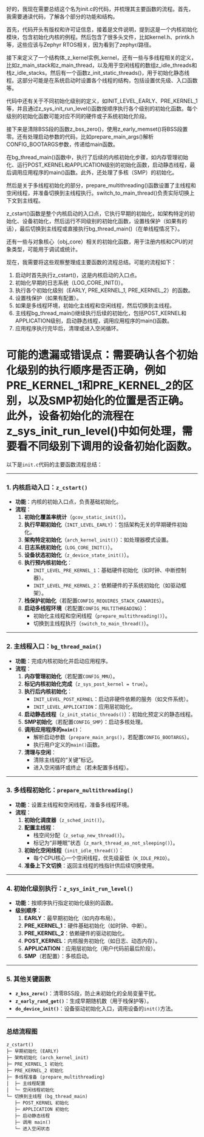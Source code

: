 好的，我现在需要总结这个名为init.c的代码，并梳理其主要函数的流程。首先，我需要通读代码，了解各个部分的功能和结构。

首先，代码开头有版权和许可证信息，接着是文件说明，提到这是一个内核初始化模块，包含初始化内核的例程。然后包含了很多头文件，比如kernel.h、printk.h等，这些应该与Zephyr RTOS相关，因为看到了zephyr/路径。

接下来定义了一个结构体_z_kernel实例_kernel，还有一些与多线程相关的定义，比如z_main_stack和z_main_thread，以及用于空闲线程的数组z_idle_threads和栈z_idle_stacks。然后有一个函数z_init_static_threads()，用于初始化静态线程。这部分可能是在系统启动时设置各个线程的结构，包括设置优先级、入口函数等。

代码中还有关于不同初始化级别的定义，如INIT_LEVEL_EARLY、PRE_KERNEL_1等，并且通过z_sys_init_run_level()函数按顺序执行各个级别的初始化函数。每个级别的初始化函数可能对应不同的硬件或子系统初始化阶段。

接下来是清除BSS段的函数z_bss_zero()，使用z_early_memset()将BSS段置零。还有处理启动参数的代码，比如prepare_main_args()解析CONFIG_BOOTARGS参数，传递给main函数。

在bg_thread_main()函数中，执行了后续的内核初始化步骤，如内存管理初始化、运行POST_KERNEL和APPLICATION级别的初始化函数，启动静态线程，最后调用应用程序的main()函数。此外，还处理了多核（SMP）的初始化。

然后是关于多线程初始化的部分，prepare_multithreading()函数设置了主线程和空闲线程，并准备切换到主线程执行。switch_to_main_thread()负责实际切换上下文到主线程。

z_cstart()函数是整个内核启动的入口点，它执行早期的初始化，如架构特定的初始化、设备初始化，然后运行不同级别的初始化函数，设置栈保护（如果有的话），最后切换到主线程或直接执行bg_thread_main()（在单线程情况下）。

还有一些与对象核心（obj_core）相关的初始化函数，用于注册内核和CPU的对象类型，可能用于调试或统计。

现在，我需要将这些观察整理成主要函数的流程总结。可能的流程如下：

1. 启动时首先执行z_cstart()，这是内核启动的入口点。
2. 初始化早期的日志系统（LOG_CORE_INIT()）。
3. 执行各个初始化级别（EARLY, PRE_KERNEL_1, PRE_KERNEL_2）的函数。
4. 设置栈保护（如果有配置）。
5. 如果是多线程环境，初始化主线程和空闲线程，然后切换到主线程。
6. 主线程bg_thread_main()继续执行后续的初始化，包括POST_KERNEL和APPLICATION级别，启动静态线程，调用应用程序的main()函数。
7. 应用程序执行完毕后，清理或进入空闲循环。

可能的遗漏或错误点：需要确认各个初始化级别的执行顺序是否正确，例如PRE_KERNEL_1和PRE_KERNEL_2的区别，以及SMP初始化的位置是否正确。此外，设备初始化的流程在z_sys_init_run_level()中如何处理，需要看不同级别下调用的设备初始化函数。
================================================
以下是`init.c`代码的主要函数流程总结：

---

### **1. 内核启动入口：`z_cstart()`**
- **功能**：内核的初始入口点，负责基础初始化。
- **流程**：
  1. **初始化覆盖率统计**（`gcov_static_init()`）。
  2. **执行早期初始化**（`INIT_LEVEL_EARLY`）：包括架构无关的早期硬件初始化。
  3. **架构特定初始化**（`arch_kernel_init()`）：如处理器模式设置。
  4. **日志系统初始化**（`LOG_CORE_INIT()`）。
  5. **设备状态初始化**（`z_device_state_init()`）。
  6. **执行预内核初始化**：
     - `INIT_LEVEL_PRE_KERNEL_1`：基础硬件初始化（如时钟、中断控制器）。
     - `INIT_LEVEL_PRE_KERNEL_2`：依赖硬件的子系统初始化（如驱动框架）。
  7. **栈保护初始化**（若配置`CONFIG_REQUIRES_STACK_CANARIES`）。
  8. **启动多线程环境**（若配置`CONFIG_MULTITHREADING`）：
     - 初始化主线程和空闲线程（`prepare_multithreading()`）。
     - 切换到主线程执行（`switch_to_main_thread()`）。

---

### **2. 主线程入口：`bg_thread_main()`**
- **功能**：完成内核初始化并启动应用程序。
- **流程**：
  1. **内存管理初始化**（若配置`CONFIG_MMU`）。
  2. **标记内核初始化完成**（`z_sys_post_kernel = true`）。
  3. **执行后内核初始化**：
     - `INIT_LEVEL_POST_KERNEL`：启动非硬件依赖的服务（如文件系统）。
     - `INIT_LEVEL_APPLICATION`：应用层初始化。
  4. **启动静态线程**（`z_init_static_threads()`）：初始化预定义的静态线程。
  5. **SMP初始化**（若配置`CONFIG_SMP`）：启动多核处理。
  6. **调用应用程序的`main()`**：
     - 解析启动参数（`prepare_main_args()`，若配置`CONFIG_BOOTARGS`）。
     - 执行用户定义的`main()`函数。
  7. **清理与空闲**：
     - 清除主线程的“关键”标记。
     - 进入空闲循环或终止（若未配置多线程）。

---

### **3. 多线程初始化：`prepare_multithreading()`**
- **功能**：设置主线程和空闲线程，准备多线程环境。
- **流程**：
  1. **初始化调度器**（`z_sched_init()`）。
  2. **配置主线程**：
     - 栈空间分配（`z_setup_new_thread()`）。
     - 标记为“非睡眠”状态（`z_mark_thread_as_not_sleeping()`）。
  3. **初始化空闲线程**（`init_idle_thread()`）：
     - 每个CPU核心一个空闲线程，优先级最低（`K_IDLE_PRIO`）。
  4. **准备上下文切换**：返回主线程的栈指针供后续切换使用。

---

### **4. 初始化级别执行：`z_sys_init_run_level()`**
- **功能**：按顺序执行指定初始化级别的函数。
- **级别顺序**：
  1. **EARLY**：最早期初始化（如内存布局）。
  2. **PRE_KERNEL_1**：硬件基础初始化（如时钟、中断）。
  3. **PRE_KERNEL_2**：依赖硬件的驱动初始化。
  4. **POST_KERNEL**：内核服务初始化（如日志、动态内存）。
  5. **APPLICATION**：应用层初始化（用户代码前最后阶段）。
  6. **SMP**（若配置）：多核启动。

---

### **5. 其他关键函数**
- **`z_bss_zero()`**：清零BSS段，防止未初始化的全局变量干扰。
- **`z_early_rand_get()`**：生成早期随机数（用于栈保护等）。
- **`do_device_init()`**：设备驱动初始化入口，调用设备的`init()`方法。

---

### **总结流程图**
```
z_cstart()
├─ 早期初始化 (EARLY)
├─ 架构初始化 (arch_kernel_init)
├─ PRE_KERNEL_1 初始化
├─ PRE_KERNEL_2 初始化
├─ 多线程准备 (prepare_multithreading)
│  ├─ 主线程配置
│  └─ 空闲线程初始化
└─ 切换到主线程 (bg_thread_main)
   ├─ POST_KERNEL 初始化
   ├─ APPLICATION 初始化
   ├─ 启动静态线程
   ├─ 调用 main()
   └─ 进入空闲状态
```